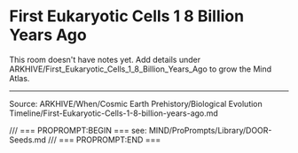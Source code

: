 # First Eukaryotic Cells 1 8 Billion Years Ago

This room doesn't have notes yet. Add details under ARKHIVE/First_Eukaryotic_Cells_1_8_Billion_Years_Ago to grow the Mind Atlas.

---
Source: ARKHIVE/When/Cosmic Earth Prehistory/Biological Evolution Timeline/First-Eukaryotic-Cells-1-8-billion-years-ago.md

/// === PROPROMPT:BEGIN ===
see: MIND/ProPrompts/Library/DOOR-Seeds.md
/// === PROPROMPT:END ===
